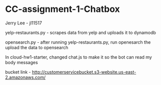 # CC-assignment-1-Chatbox

Jerry Lee - jl11517

yelp-restaurants.py - scrapes data from yelp and uploads it to dynamodb

opensearch.py - after running yelp-restaurants.py, run openesarch the upload the data to opensearch

In cloud-hw1-starter, changed chat.js to make it so the bot can read my body messages

bucket link - http://customerservicebucket.s3-website.us-east-2.amazonaws.com/
